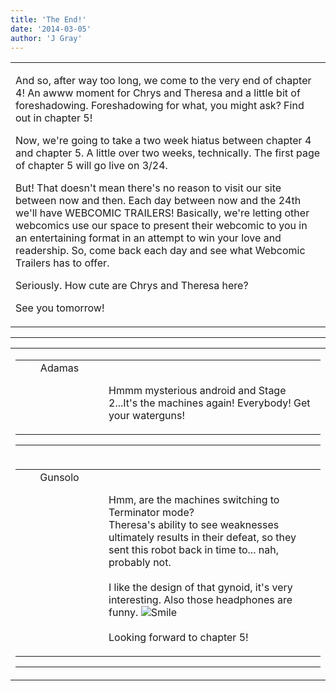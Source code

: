 ```yaml
---
title: 'The End!'
date: '2014-03-05'
author: 'J Gray'
---
```


<div>
<!-- Main content here -->
<table border="0" class="post"><tbody><tr><td>
   
   <div class="post_body">
       <p>And so, after way too long, we come to the very end of chapter 4! An awww moment for Chrys and Theresa and a little bit of foreshadowing. Foreshadowing for what, you might ask? Find out in chapter 5!</p><p>Now, we're going to take a two week hiatus between chapter 4 and chapter 5. A little over two weeks, technically. The first page of chapter 5 will go live on 3/24.</p><p>But! That doesn't mean there's no reason to visit our site between now and then. Each day between now and the 24th we'll have WEBCOMIC TRAILERS! Basically, we're letting other webcomics use our space to present their webcomic to you in an entertaining format in an attempt to win your love and readership. So, come back each day and see what Webcomic Trailers has to offer.</p><p>Seriously. How cute are Chrys and Theresa here?</p><p>See you tomorrow!</p>
   </div>
   </td></tr>
   </tbody></table><hr><table style="width:100%; border:0;" class="comment_table"><tbody><tr><td width="100%"><a name=""> </a><div style="width:100%;" class="comment"><table border="0" width="100%"><tbody><tr><td align="center" valign="top" width="125">
<span class="comment_title"><center>Adamas<br></center><a name="1276">&nbsp;</a></span><br>
<center><img src="https://www.gravatar.com/avatar.php?gravatar_id=63b5da7dbecbf4a2fac891b8f15ccbc4&amp;default=http%3A%2F%2Fmysteriesofthearcana.com%2Ftemplates%2Fmain%2Fimages%2Favatar.gif&amp;size=80&amp;rating=g" border="0" alt=""></center>
</td>
<td valign="top">


<p class="comment_text"> </p><p class="comment_text"><br> Hmmm mysterious android and Stage 2...It's the machines again! Everybody! Get your waterguns! <br></p>
 

</td></tr></tbody></table>
<hr></div></td></tr><tr><td width="100%"><a name=""> </a><div style="width:100%;" class="comment"><table border="0" width="100%"><tbody><tr><td align="center" valign="top" width="125">
<span class="comment_title"><center>Gunsolo<br></center><a name="1280">&nbsp;</a></span><br>
<center><img src="https://www.gravatar.com/avatar.php?gravatar_id=a94f16ab08c7abb74820e668722a5ffc&amp;default=http%3A%2F%2Fmysteriesofthearcana.com%2Ftemplates%2Fmain%2Fimages%2Favatar.gif&amp;size=80&amp;rating=g" border="0" alt=""></center>
</td>
<td valign="top">


<p class="comment_text"> </p><p class="comment_text"><br> Hmm, are the machines switching to Terminator mode?<br>Theresa's ability to see weaknesses ultimately results in their defeat, so they sent this robot back in time to... nah, probably not.<br><br>I like the design of that gynoid, it's very interesting. Also those headphones are funny. <img src="/smilies/smile.gif" alt="Smile" border="0"><br><br>Looking forward to chapter 5!<br></p>
 

</td></tr></tbody></table>
<hr></div></td></tr></tbody></table>
<!-- End main content -->
              </div>
